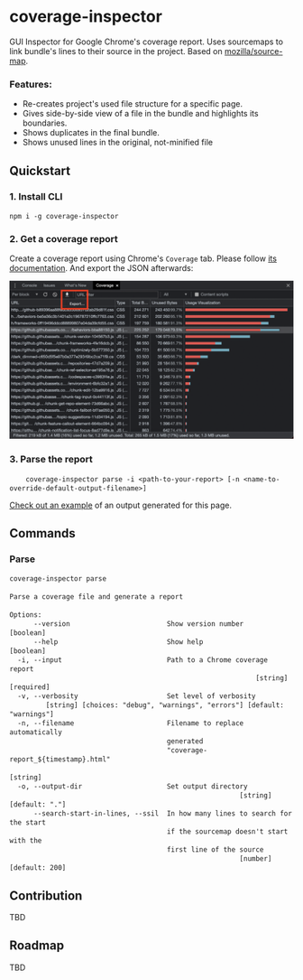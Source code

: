 # coverage-inspector
GUI Inspector for Google Chrome's coverage report. Uses sourcemaps to link bundle's lines to their source in the project.
Based on [mozilla/source-map](https://github.com/mozilla/source-map).

### Features:
* Re-creates project's used file structure for a specific page.
* Gives side-by-side view of a file in the bundle and highlights its boundaries.
* Shows duplicates in the final bundle.
* Shows unused lines in the original, not-minified file

## Quickstart
### 1. Install CLI
```shell
npm i -g coverage-inspector
```

### 2. Get a coverage report
Create a coverage report using Chrome's `Coverage` tab. Please follow [its documentation](https://developer.chrome.com/docs/devtools/coverage/). And export the JSON afterwards:

<img src="./images/coverage-report-export.png" alt="highlight of the coverage's export button">

### 3. Parse the report
```shell
    coverage-inspector parse -i <path-to-your-report> [-n <name-to-override-default-output-filename>]
```

[Check out an example](https://htmlpreview.github.io/?https://github.com/mikhail-ev/coverage-inspector/master/examples/github/report.html) of an output generated for this page.

## Commands
### Parse
```shell
coverage-inspector parse

Parse a coverage file and generate a report

Options:
      --version                        Show version number             [boolean]
      --help                           Show help                       [boolean]
  -i, --input                          Path to a Chrome coverage report
                                                             [string] [required]
  -v, --verbosity                      Set level of verbosity
         [string] [choices: "debug", "warnings", "errors"] [default: "warnings"]
  -n, --filename                       Filename to replace automatically
                                       generated
                                       "coverage-report_${timestamp}.html"
                                                                        [string]
  -o, --output-dir                     Set output directory
                                                         [string] [default: "."]
      --search-start-in-lines, --ssil  In how many lines to search for the start
                                       if the sourcemap doesn't start with the
                                       first line of the source
                                                         [number] [default: 200]
```

## Contribution
TBD

## Roadmap
TBD
